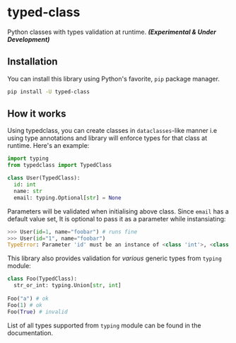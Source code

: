 # typed-class
Python classes with types validation at runtime. ***(Experimental & Under Development)***

## Installation
You can install this library using Python's favorite, `pip` package manager. 

```sh
pip install -U typed-class
```

## How it works
Using typedclass, you can create classes in `dataclasses`-like manner i.e using type annotations and library will enforce types for
that class at runtime. Here's an example:

```py
import typing
from typedclass import TypedClass

class User(TypedClass):
  id: int
  name: str
  email: typing.Optional[str] = None
```

Parameters will be validated when initialising above class. Since `email` has a default value set, It is optional to pass
it as a parameter while instansiating:

```py
>>> User(id=1, name="foobar") # runs fine
>>> User(id="1", name="foobar")
TypeError: Parameter 'id' must be an instance of <class 'int'>, <class 'str'> is unsupported.
```

This library also provides validation for *various* generic types from `typing` module:

```py
class Foo(TypedClass):
  str_or_int: typing.Union[str, int]
  
Foo("a") # ok
Foo(1) # ok
Foo(True) # invalid
```

List of all types supported from `typing` module can be found in the documentation.
